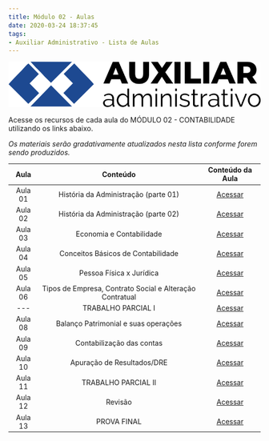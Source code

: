 ```yaml
---
title: Módulo 02 - Aulas
date: 2020-03-24 18:37:45
tags:
- Auxiliar Administrativo - Lista de Aulas
---
```


<img src="../../../assets/media/img/cursos/logo-auxiliar-administrativo-01.png" alt="Auxiliar Administrativo" title="Auxiliar Administrativo" class="img-50  bg-white">

Acesse os recursos de cada aula do MÓDULO 02 - CONTABILIDADE utilizando os links abaixo.

*Os materiais serão gradativamente atualizados nesta lista conforme forem sendo produzidos.*

| Aula    | Conteúdo                                      | Conteúdo da Aula |
| :-----: | :-----:                                       | :-----:          |
| Aula 01 | História da Administração (parte 01) | [Acessar](../aulas/aula-11)       | 
| Aula 02 | História da Administração (parte 02) | [Acessar](../aulas/aula-12)       | 
| Aula 03 | Economia e Contabilidade                      | [Acessar](../aulas/aula-13)      |
| Aula 04 | Conceitos Básicos de Contabilidade            | [Acessar](../aulas/aula-14)      |  
| Aula 05 | Pessoa Física x Jurídica                      | [Acessar](../aulas/aula-15)      | 
| Aula 06 | Tipos de Empresa, Contrato Social e Alteração Contratual | [Acessar](../aulas/aula-16)  | 
| --- | TRABALHO PARCIAL I | [Acessar](../aulas/aula-prova)     | 
| Aula 08 | Balanço Patrimonial e suas operações          | [Acessar]()      | 
| Aula 09 | Contabilização das contas                     | [Acessar]()      | 
| Aula 10 | Apuração de Resultados/DRE | [Acessar]()      | 
| Aula 11 | TRABALHO PARCIAL II                           | [Acessar]()      | 
| Aula 12 | Revisão                                       | [Acessar]()      | 
| Aula 13 | PROVA FINAL                                   | [Acessar](../aulas/aula-prova)      | 
